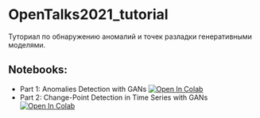 # OpenTalks2021_tutorial
Туториал по обнаружению аномалий и точек разладки генеративными моделями.


## Notebooks:  
* Part 1: Anomalies Detection with GANs [![Open In Colab](https://colab.research.google.com/assets/colab-badge.svg)](https://colab.research.google.com/github/HSE-LAMBDA/OpenTalks2021_tutorial/blob/main/notebooks/1-anomalies-gan.ipynb)
* Part 2: Change-Point Detection in Time Series with GANs [![Open In Colab](https://colab.research.google.com/assets/colab-badge.svg)](https://colab.research.google.com/github/HSE-LAMBDA/OpenTalks2021_tutorial/blob/main/notebooks/2-time-series-gan.ipynb)
